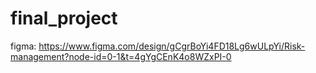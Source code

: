 # final_project

figma: https://www.figma.com/design/gCgrBoYi4FD18Lg6wULpYi/Risk-management?node-id=0-1&t=4gYgCEnK4o8WZxPI-0
